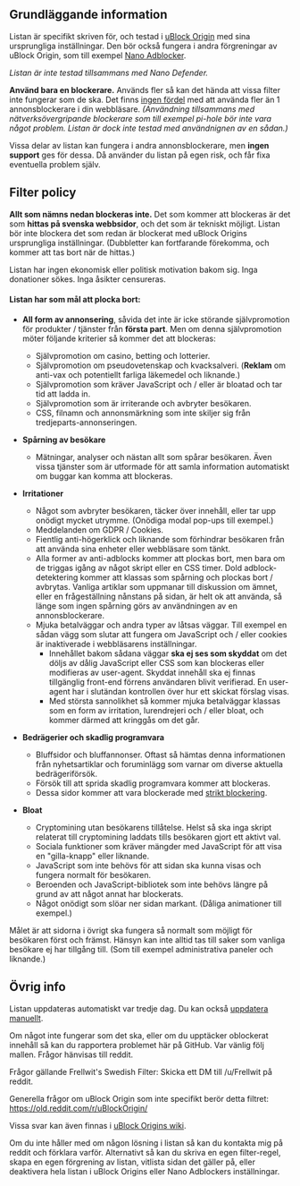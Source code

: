 ## Grundläggande information

Listan är specifikt skriven för, och testad i [uBlock Origin](https://github.com/gorhill/uBlock) med sina ursprungliga inställningar. Den bör också fungera i andra förgreningar av uBlock Origin, som till exempel [Nano Adblocker](https://github.com/NanoAdblocker/NanoCore).

*Listan är inte testad tillsammans med Nano Defender.*

**Använd bara en blockerare.** Används fler så kan det hända att vissa filter inte fungerar som de ska. Det finns [ingen fördel](https://twitter.com/gorhill/status/1033706103782170625) med att använda fler än 1 annonsblockerare i din webbläsare. *(Användning tillsammans med nätverksövergripande blockerare som till exempel pi-hole bör inte vara något problem. Listan är dock inte testad med användnignen av en sådan.)*

Vissa delar av listan kan fungera i andra annonsblockerare, men **ingen support** ges för dessa. Då använder du listan på egen risk, och får fixa eventuella problem själv.

## Filter policy

**Allt som nämns nedan blockeras inte.** Det som kommer att blockeras är det som **hittas på svenska webbsidor**, och det som är tekniskt möjligt. Listan bör inte blockera det som redan är blockerat med uBlock Origins ursprungliga inställningar. (Dubbletter kan fortfarande förekomma, och kommer att tas bort när de hittas.)

Listan har ingen ekonomisk eller politisk motivation bakom sig. Inga donationer sökes. Inga åsikter censureras.

#### Listan har som mål att plocka bort:

* **All form av annonsering**, såvida det inte är icke störande självpromotion för produkter / tjänster från **första part**. Men om denna självpromotion möter följande kriterier så kommer det att blockeras:
    - Självpromotion om casino, betting och lotterier.
    - Självpromotion om pseudovetenskap och kvacksalveri. (**Reklam** om anti-vax och potentiellt farliga läkemedel och liknande.)
    - Självpromotion som kräver JavaScript och / eller är bloatad och tar tid att ladda in.
    - Självpromotion som är irriterande och avbryter besökaren.
    - CSS, filnamn och annonsmärkning som inte skiljer sig från tredjeparts-annonseringen.

* **Spårning av besökare**
    - Mätningar, analyser och nästan allt som spårar besökaren. Även vissa tjänster som är utformade för att samla information automatiskt om buggar kan komma att blockeras.

* **Irritationer**
    - Något som avbryter besökaren, täcker över innehåll, eller tar upp onödigt mycket utrymme. (Onödiga modal pop-ups till exempel.)
    - Meddelanden om GDPR / Cookies.
    - Fientlig anti-högerklick och liknande som förhindrar besökaren från att använda sina enheter eller webbläsare som tänkt.
    - Alla former av anti-adblocks kommer att plockas bort, men bara om de triggas igång av något skript eller en CSS timer. Dold adblock-detektering kommer att klassas som spårning och plockas bort / avbrytas. Vanliga artiklar som uppmanar till diskussion om ämnet, eller en frågeställning nånstans på sidan, är helt ok att använda, så länge som ingen spårning görs av användningen av en annonsblockerare.
    - Mjuka betalväggar och andra typer av låtsas väggar. Till exempel en sådan vägg som slutar att fungera om JavaScript och / eller cookies är inaktiverade i webbläsarens inställningar.
        - Innehållet bakom sådana väggar **ska ej ses som skyddat** om det döljs av dålig JavaScript eller CSS som kan blockeras eller modifieras av user-agent. Skyddat innehåll ska ej finnas tillgänglig front-end förrens användaren blivit verifierad. En user-agent har i slutändan kontrollen över hur ett skickat förslag visas.
        - Med största sannolikhet så kommer mjuka betalväggar klassas som en form av irritation, lurendrejeri och / eller bloat, och kommer därmed att kringgås om det går.

* **Bedrägerier och skadlig programvara**
    - Bluffsidor och bluffannonser. Oftast så hämtas denna informationen från nyhetsartiklar och foruminlägg som varnar om diverse aktuella bedrägeriförsök.
    - Försök till att sprida skadlig programvara kommer att blockeras.
    - Dessa sidor kommer att vara blockerade med [strikt blockering](https://github.com/gorhill/uBlock/wiki/Strict-blocking).

* **Bloat**
    - Cryptomining utan besökarens tillåtelse. Helst så ska inga skript relaterat till cryptomining laddats tills besökaren gjort ett aktivt val.
    - Sociala funktioner som kräver mängder med JavaScript för att visa en "gilla-knapp" eller liknande.
    - JavaScript som inte behövs för att sidan ska kunna visas och fungera normalt för besökaren.
    - Beroenden och JavaScript-bibliotek som inte behövs längre på grund av att något annat har blockerats.
    - Något onödigt som slöar ner sidan markant. (Dåliga animationer till exempel.)

Målet är att sidorna i övrigt ska fungera så normalt som möjligt för besökaren först och främst. Hänsyn kan inte alltid tas till saker som vanliga besökare ej har tillgång till. (Som till exempel administrativa paneler och liknande.)

## Övrig info

Listan uppdateras automatiskt var tredje dag. Du kan också [uppdatera manuellt](https://github.com/gorhill/uBlock/wiki/Dashboard:-Filter-lists#update-now).

Om något inte fungerar som det ska, eller om du upptäcker oblockerat innehåll så kan du rapportera problemet här på GitHub. Var vänlig följ mallen. Frågor hänvisas till reddit.

Frågor gällande Frellwit's Swedish Filter: Skicka ett DM till /u/Frellwit på reddit.

Generella frågor om uBlock Origin som inte specifikt berör detta filtret: https://old.reddit.com/r/uBlockOrigin/

Vissa svar kan även finnas i [uBlock Origins wiki](https://github.com/gorhill/uBlock/wiki).

Om du inte håller med om någon lösning i listan så kan du kontakta mig på reddit och förklara varför. Alternativt så kan du skriva en egen filter-regel, skapa en egen förgrening av listan, vitlista sidan det gäller på, eller deaktivera hela listan i uBlock Origins eller Nano Adblockers inställningar.